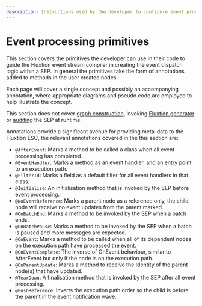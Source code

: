 ```yaml
---
description: Instructions used by the developer to configure event processing
---
```


# Event processing primitives

This section covers the primitives the developer can use in their code to guide the Fluxtion event stream compiler in creating the event dispatch logic within a SEP. In general the primitives take the form of annotations added to methods in the user created nodes. 

Each page will cover a single concept and possibly an accompanying annotation, where appropriate diagrams and pseudo code are employed to help illustrate the concept.

This section does not cover [graph construction](../graph-building-primitives.md), invoking [Fluxtion generator](../../tools/fluxtion-tool.md) or [auditing](../auditing.md) the SEP at runtime.

Annotations provide a significant avenue for providing meta-data to the Fluxtion ESC, the relevant annotations covered in the this section are:

* `@AfterEvent`:  Marks a method to be called a class when all event processing has completed. 
* `@EventHandler`: Marks a method as an event handler, and an entry point to an execution path.
* `@FilterId`: Marks a field as a default filter for all event handlers in that class.
* `@Initialise`: An initialisation method that is invoked by the SEP before event processing.
* `@NoEventReference`: Marks a parent node as a reference only, the child node will receive no event updates from the parent marked.
* `@OnBatchEnd`: Marks a method to be invoked by the SEP when a batch ends.
* `@OnBatchPause`: Marks a method to be invoked by the SEP when a batch is paused and more messages are expected.
* `@OnEvent`: Marks a method to be called when all of its dependent nodes on the execution path have processed the event.
* `@OnEventComplete`: The inverse of OnEvent behaviour, similar to AfterEvent but only if the node is on the execution path.
* `@OnParentUpdate`: Marks a method to receive the Identity of the parent node\(s\) that have updated.
* `@TearDown`: A finalisation method that is invoked by the SEP after all event processing.
* `@PushReference`: Inverts the execution path order so the child is before the parent in the event notification wave.



